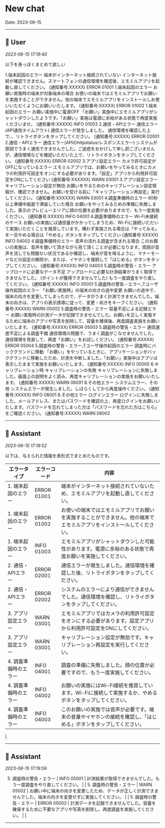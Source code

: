 # New chat

Date: 2023-06-15

---

## 👤 User
*2023-06-15 17:19:40*

以下を表っぽくまとめて欲しい


1.端末起因のエラー	端末がインターネット接続されていない	インターネット接続が確認できません。スマートフォンの通信環境を確認後、エモミルアプリを起動し直してください。
(通知番号:XXXXX)	ERROR	01001
1.端末起因のエラー	お願い実施時の端末が対象端末の場合	お使いの端末ではエモミルアプリでお願いを実施することができません。他の端末でエモミルアプリをインストールしお使いいただくようにお願いいたします。
(通知番号:XXXXX)	ERROR	01002
1.端末起因のエラー	お願い実施中に電源OFF	「お願い」実施中にエモミルアプリがシャットダウンしたようです。「お願い」実施は電源に余裕がある状態で再度実施くださいませ。
(通知番号:XXXXX)	INFO	01003
2.通信・APIエラー	通信エラー(API通信タイムアウト)	通信エラーが発生しました。
通信環境を確認した上で、、リトライボタンをタップしてください。
(通知番号:XXXXX)	ERROR	02001
2.通信・APIエラー	通信エラー(APIのhttpstatus/レスポンスエラー)	システムが原因でうまく通信できませんでした。ご迷惑をおかけして申し訳ございませんが、通信環境などを確認いただいた上で、リトライボタンをタップしてください。
(通知番号:XXXXX)	ERROR	02002
3.アプリ設定エラー	カメラ許可設定がOFFになっているエラー	エモミルアプリでは、お願いをやってみるときにカメラの利用許可設定をオンにする必要があります。「設定」アプリから利用許可設定をONにしてください
(通知番号:XXXXXX)	WARN	03001
3.アプリ設定エラー	キャリブレーション設定が無効	お願いをやるためのキャリブレーション設定情報が、確認できません。お願いを受ける前に「キャリブレーション再設定」実行してください。
(通知番号:XXXXXX)	WARN	03001
4.調査準備時のエラー	60秒以上準備中画面で滞留していた場合	お願いをやってみるための準備に失敗しました。表示のプレビューエリアに顔の位置を必要がありますので、もう一度実施ください。
(通知番号:XXXXX)	INFO	04001
4.調査準備時のエラー	Wi-Fi未接続のケース	お願いの実施には通信量がかかってしまうため、Wi-Fiに接続いただいて実施いただくことを推奨しています。構わず実施される場合は「やってみる」を一旦やめる場合は「やめる」ボタンをタップしてください
(通知番号:XXXXX)	INFO	04002
4.調査準備時のエラー	音声の流れる調査が含まれる場合	このお願いの実施は、音声を聴いて頂きながら見て頂くことが必要になります。周囲が音声を流しても問題ない状況であるか確認し、端末が音を鳴るように、マナーモードなどの設定の解除か、または、イヤホンを接続して「はじめる」ボタンをタップしてください。
(通知番号:XXXXX)	INFO	04003
5.調査時の警告・エラー	アップロードに必要なデータ不足	アップロードに必要な計測結果がうまく取得できませんでした。
(ポイントが獲得できませんでした)
もう一度調査をやり直してください。
(通知番号:XXXXX)	INFO	05001
5.調査時の警告・エラー,7.ユーザ操作起因のエラー	「お願い実施時」の端末の向きの途中変更	お願いの途中で、端末の向きを変更してしまったので、データがうまく計測できませんでした。端末の向きは、アプリの表示誘導に従って、変更・向きをキープください。
(通知番号:XXXXX)	WARN	05002
5.調査時の警告・エラー	容量不足による記録エラー	お願い実施時の計測データが記録できませんでした。お願いを正しく実施するために端末のアプリや写真を削除して、容量を確保後、再度調査実施をお願いいたします。
(通知番号:XXXXX)	ERROR	05003
5.調査時の警告・エラー	通信速度不足による調査不備	通信環境の問題で、うまく調査がこなせませんでした。通信環境を見直して、再度「お願い」をお試しください。
(通知番号:XXXXX)	ERROR	05004
5.調査時の警告・エラー,7.ユーザ操作起因のエラー	調査時にバックグランドに移動	「お願い」をやっているときに、アプリケーションがバックグランドに移動したため、計測を中断しました。「お願い」実施中はアプリは表示したままで実施をお願いいたします。
(通知番号:XXXXX)	INFO	05005
6.キャリブレーション時	キャリブレーションの失敗	キャリブレーションに失敗しました。画面上の説明をよく読み、再度キャリブレーションの実施をお願いいたします。
(通知番号:XXXXX)	WARN	06001
8.その他エラー	システムエラー、その他	システムエラーが発生しました。しばらくしてから再度操作ください。
(通知番号:XXXXX)	INFO	08001
8.その他エラー	ログインエラー	ログインに失敗しました。メールアドレス、またはパスワードを確認の上、再度ログインをお願いいたします。パスワードを忘れてしまった方は「パスワードを忘れた方はこちら」をご確認ください。
(通知番号:XXXXX)	WARN	08002

---

## 🤖 Assistant
*2023-06-15 17:19:52*

以下は、与えられた情報を表形式でまとめたものです。

| エラータイプ | エラーコード | 内容 |
|--------------|-------------|------|
| 1. 端末起因のエラー | ERROR 01001 | 端末がインターネット接続されていないため、エモミルアプリを起動し直してください。 |
| 1. 端末起因のエラー | ERROR 01002 | お使いの端末ではエモミルアプリでお願いを実施することができません。他の端末でエモミルアプリをインストールしてください。 |
| 1. 端末起因のエラー | INFO 01003 | エモミルアプリがシャットダウンした可能性があります。電源に余裕のある状態で再度お願いを実施してください。 |
| 2. 通信・APIエラー | ERROR 02001 | 通信エラーが発生しました。通信環境を確認した後、リトライボタンをタップしてください。 |
| 2. 通信・APIエラー | ERROR 02002 | システムのエラーにより通信ができませんでした。通信環境を確認し、リトライボタンをタップしてください。 |
| 3. アプリ設定エラー | WARN 03001 | エモミルアプリではカメラの利用許可設定をオンにする必要があります。設定アプリから利用許可設定をONにしてください。 |
| 3. アプリ設定エラー | WARN 03001 | キャリブレーション設定が無効です。キャリブレーション再設定を実行してください。 |
| 4. 調査準備時のエラー | INFO 04001 | 調査の準備に失敗しました。顔の位置が必要ですので、もう一度実施してください。 |
| 4. 調査準備時のエラー | INFO 04002 | お願いの実施にはWi-Fi接続を推奨しています。Wi-Fiに接続して実施するか、やめるボタンをタップしてください。 |
| 4. 調査準備時のエラー | INFO 04003 | このお願いの実施では音声が必要です。端末の音量やイヤホンの接続を確認し、「はじめる」ボタンをタップしてください。 |
|

---

## 🤖 Assistant
*2023-06-15 17:19:59*

5. 調査時の警告・エラー | INFO 05001 | 計測結果が取得できませんでした。もう一度調査をやり直してください。 |
| 5. 調査時の警告・エラー | WARN 05002 | お願い中に端末の向きを変更したため、データが正しく計測できませんでした。端末の向きを変更せずに実施してください。 |
| 5. 調査時の警告・エラー | ERROR 05003 | 計測データを記録できませんでした。容量を確保するために不要なアプリや写真を削除し、再度調査を実施してください。 |
|

---
